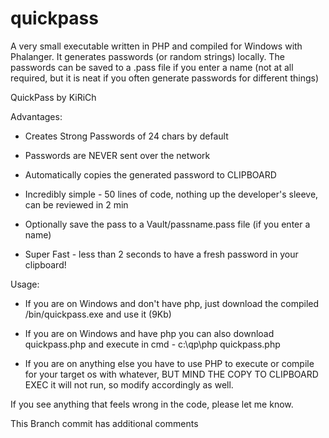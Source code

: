 # quickpass
A very small executable written in PHP and compiled for Windows with Phalanger. It generates passwords (or random strings) locally.
The passwords can be saved to a .pass file if you enter a name (not at all required, but it is neat if you often generate passwords for different things)


QuickPass by KiRiCh

Advantages:

- Creates Strong Passwords of 24 chars by default

- Passwords are NEVER sent over the network

- Automatically copies the generated password to CLIPBOARD

- Incredibly simple - 50 lines of code, nothing up the developer's sleeve, can be reviewed in 2 min

- Optionally save the pass to a Vault/passname.pass file (if you enter a name)

- Super Fast - less than 2 seconds to have a fresh password in your clipboard!


Usage:

- If you are on Windows and don't have php, just download the compiled /bin/quickpass.exe and use it (9Kb)

- If you are on Windows and have php you can also download quickpass.php and execute in cmd - c:\qp\php quickpass.php

- If you are on anything else you have to use PHP to execute or compile for your target os with whatever, BUT MIND THE COPY TO CLIPBOARD EXEC it will not run, so modify accordingly as well.

If you see anything that feels wrong in the code, please let me know.


This Branch commit has additional comments